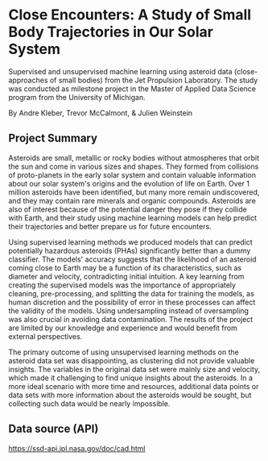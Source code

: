 # Close Encounters: A Study of Small Body Trajectories in Our Solar System

Supervised and unsupervised machine learning using asteroid data (close-approaches of small bodies) from the Jet Propulsion Laboratory. The study was conducted as milestone project in the Master of Applied Data Science program from the University of Michigan.

By Andre Kleber, Trevor McCalmont, & Julien Weinstein

## Project Summary
Asteroids are small, metallic or rocky bodies without atmospheres that orbit the sun and come in various sizes and shapes. They formed from collisions of proto-planets in the early solar system and contain valuable information about our solar system's origins and the evolution of life on Earth. Over 1 million asteroids have been identified, but many more remain undiscovered, and they may contain rare minerals and organic compounds. Asteroids are also of interest because of the potential danger they pose if they collide with Earth, and their study using machine learning models can help predict their trajectories and better prepare us for future encounters.

Using supervised learning methods we produced models that can predict potentially hazardous asteroids (PHAs) significantly better than a dummy classifier. The models' accuracy suggests that the likelihood of an asteroid coming close to Earth may be a function of its characteristics, such as diameter and velocity, contradicting initial intuition. A key learning from creating the supervised models was the importance of appropriately cleaning, pre-processing, and splitting the data for training the models, as human discretion and the possibility of error in these processes can affect the validity of the models. Using undersampling instead of oversampling was also crucial in avoiding data contamination. The results of the project are limited by our knowledge and experience and would benefit from external perspectives.

The primary outcome of using unsupervised learning methods on the asteroid data set was disappointing, as clustering did not provide valuable insights. The variables in the original data set were mainly size and velocity, which made it challenging to find unique insights about the asteroids. In a more ideal scenario with more time and resources, additional data points or data sets with more information about the asteroids would be sought, but collecting such data would be nearly impossible.

## Data source (API)
https://ssd-api.jpl.nasa.gov/doc/cad.html
